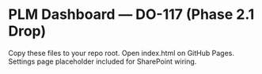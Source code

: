 # PLM Dashboard — DO-117 (Phase 2.1 Drop)
Copy these files to your repo root. Open index.html on GitHub Pages. Settings page placeholder included for SharePoint wiring.
